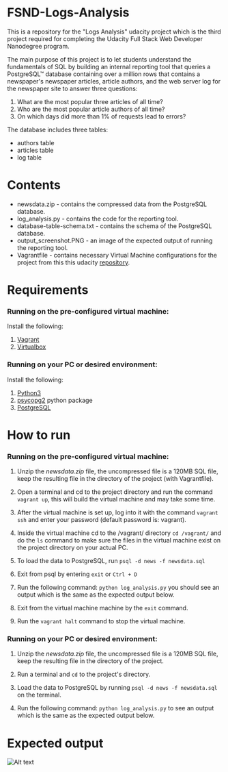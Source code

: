 # FSND-Logs-Analysis
This is a repository for the "Logs Analysis" udacity project which is the third project required for completing the Udacity Full Stack Web Developer Nanodegree program.

The main purpose of this project is to let students understand the fundamentals of SQL by building an internal reporting tool that queries a PostgreSQL&trade; database containing over a million rows that contains a newspaper's newspaper articles, article authors, and the web server log for the newspaper site to answer three questions:

1. What are the most popular three articles of all time?  
2. Who are the most popular article authors of all time?
3. On which days did more than 1% of requests lead to errors?

The database includes three tables:
* authors table
* articles table
* log table

# Contents
* newsdata.zip - contains the compressed data from the PostgreSQL database.
* log_analysis.py - contains the code for the reporting tool.
* database-table-schema.txt - contains the schema of the PostgreSQL database.
* output_screenshot.PNG - an image of the expected output of running the reporting tool.
* Vagrantfile - contains necessary Virtual Machine configurations for the project from this this udacity [repository](https://github.com/udacity/fullstack-nanodegree-vm).

# Requirements
### Running on the pre-configured virtual machine:
Install the following:
1. [Vagrant](https://www.vagrantup.com/)
2. [Virtualbox](https://www.virtualbox.org/)

### Running on your PC or desired environment:
Install the following:
1. [Python3](https://www.python.org/downloads/)
2. [psycopg2](https://www.python.org/downloads/) python package
3. [PostgreSQL](https://www.postgresql.org/download/)

# How to run
### Running on the pre-configured virtual machine:
1. Unzip the _newsdata.zip_ file, the uncompressed file is a 120MB SQL file, keep the resulting file in the directory of the project (with Vagrantfile).

2. Open a terminal and cd to the project directory and run the command ```vagrant up```, this will build the virtual machine and may take some time.

3. After the virtual machine is set up, log into it with the command ```vagrant ssh``` and enter your password (default password is: vagrant).

4. Inside the virtual machine cd to the /vagrant/ directory ```cd /vagrant/``` and do the ```ls``` command to make sure the files in the virtual machine exist on the project directory on your actual PC.

5. To load the data to PostgreSQL, run ```psql -d news -f newsdata.sql```

6. Exit from psql by entering ```exit``` or ```Ctrl + D```

7. Run the following command:
```python log_analysis.py```
you should see an output which is the same as the expected output below.

8. Exit from the virtual machine machine by the ```exit``` command.

9. Run the ```vagrant halt``` command to stop the virtual machine.

### Running on your PC or desired environment:
1. Unzip the _newsdata.zip_ file, the uncompressed file is a 120MB SQL file, keep the resulting file in the directory of the project.

2. Run a terminal and ```cd``` to the project's directory.

3. Load the data to PostgreSQL by running ```psql -d news -f newsdata.sql``` on the terminal.

4. Run the following command:
```python log_analysis.py```
to see an output which is the same as the expected output below.

# Expected output
![Alt text](output_screenshot.PNG "expected output")
